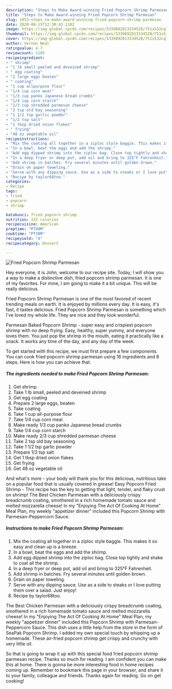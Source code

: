 ```yaml
---
description: "Steps to Make Award-winning Fried Popcorn Shrimp Parmesan"
title: "Steps to Make Award-winning Fried Popcorn Shrimp Parmesan"
slug: 2853-steps-to-make-award-winning-fried-popcorn-shrimp-parmesan
date: 2020-08-15T12:30:43.138Z
image: https://img-global.cpcdn.com/recipes/5339892013334528/751x532cq70/fried-popcorn-shrimp-parmesan-recipe-main-photo.jpg
thumbnail: https://img-global.cpcdn.com/recipes/5339892013334528/751x532cq70/fried-popcorn-shrimp-parmesan-recipe-main-photo.jpg
cover: https://img-global.cpcdn.com/recipes/5339892013334528/751x532cq70/fried-popcorn-shrimp-parmesan-recipe-main-photo.jpg
author: Vernon Neal
ratingvalue: 4.7
reviewcount: 1105
recipeingredient:
- " shrimp"
- "1 lb small peeled and deveined shrimp"
- " egg coating"
- "2 large eggs beaten"
- " coating"
- "1 cup allpurpose flour"
- "1/4 cup corn meal"
- "1/3 cup panko Japanese bread crumbs"
- "1/4 cup corn starch"
- "2/3 cup shredded parmesan cheese"
- "2 tsp old bay seasoning"
- "1 1/2 tsp garlic powder"
- "1/2 tsp salt"
- "1 tbsp dried onion flakes"
- " frying"
- "48 oz vegetable oil"
recipeinstructions:
- "Mix the coating all together in a ziploc style baggie. This makes it so easy and clean up is a breeze."
- "In a bowl, beat the eggs and add the shrimp."
- "Add egg dipped shrimp into the ziploc bag. Close top tightly and shake to coat all the shrimp."
- "In a deep fryer or deep pot, add oil and bring to 325°F Fahrenheit."
- "Add shrimp in batches. Fry several minutes until golden brown."
- "Drain on paper toweling."
- "Serve with any dipping sauce. Use as a side to steaks or I love putting them over a salad. Just enjoy!"
- "Recipe by taylor68too."
categories:
- Recipe
tags:
- fried
- popcorn
- shrimp

katakunci: fried popcorn shrimp 
nutrition: 152 calories
recipecuisine: American
preptime: "PT40M"
cooktime: "PT30M"
recipeyield: "4"
recipecategory: Dessert

---
```



![Fried Popcorn Shrimp Parmesan](https://img-global.cpcdn.com/recipes/5339892013334528/751x532cq70/fried-popcorn-shrimp-parmesan-recipe-main-photo.jpg)

Hey everyone, it is John, welcome to our recipe site. Today, I will show you a way to make a distinctive dish, fried popcorn shrimp parmesan. It is one of my favorites. For mine, I am going to make it a bit unique. This will be really delicious.

Fried Popcorn Shrimp Parmesan is one of the most favored of recent trending meals on earth. It is enjoyed by millions every day. It is easy, it's fast, it tastes delicious. Fried Popcorn Shrimp Parmesan is something which I've loved my whole life. They are nice and they look wonderful.

Parmesan Baked Popcorn Shrimp - super easy and crispiest popcorn shrimp with no deep frying. Easy, healthy, super yummy, and everyone loves them. You just pop the shrimp in the mouth, eating it practically like a snack. It works any time of the day, and any day of the week.


To get started with this recipe, we must first prepare a few components. You can cook fried popcorn shrimp parmesan using 16 ingredients and 8 steps. Here is how you can achieve that.

<!--inarticleads1-->

##### The ingredients needed to make Fried Popcorn Shrimp Parmesan:

1. Get  shrimp
1. Take 1 lb small, peeled and deveined shrimp
1. Get  egg coating
1. Prepare 2 large eggs, beaten
1. Take  coating
1. Take 1 cup all-purpose flour
1. Take 1/4 cup corn meal
1. Make ready 1/3 cup panko Japanese bread crumbs
1. Take 1/4 cup corn starch
1. Make ready 2/3 cup shredded parmesan cheese
1. Take 2 tsp old bay seasoning
1. Take 1 1/2 tsp garlic powder
1. Prepare 1/2 tsp salt
1. Get 1 tbsp dried onion flakes
1. Get  frying
1. Get 48 oz vegetable oil


And what&#39;s more - your body will thank you for this delicious, nutritious take on a popular food that is usually covered in grease! Easy Popcorn Fried Shrimp - This recipe has the key to getting that light, tender, and flaky crust on shrimp! The Best Chicken Parmesan with a deliciously crispy breadcrumb coating, smothered in a rich homemade tomato sauce and melted mozzarella cheese! In my &#34;Enjoying The Act Of Cooking At Home&#34; Meal Plan, my weekly &#34;appetizer dinner&#34; included this Popcorn Shrimp with Parmesan-Peppercorn Sauce. 

<!--inarticleads2-->

##### Instructions to make Fried Popcorn Shrimp Parmesan:

1. Mix the coating all together in a ziploc style baggie. This makes it so easy and clean up is a breeze.
1. In a bowl, beat the eggs and add the shrimp.
1. Add egg dipped shrimp into the ziploc bag. Close top tightly and shake to coat all the shrimp.
1. In a deep fryer or deep pot, add oil and bring to 325°F Fahrenheit.
1. Add shrimp in batches. Fry several minutes until golden brown.
1. Drain on paper toweling.
1. Serve with any dipping sauce. Use as a side to steaks or I love putting them over a salad. Just enjoy!
1. Recipe by taylor68too.


The Best Chicken Parmesan with a deliciously crispy breadcrumb coating, smothered in a rich homemade tomato sauce and melted mozzarella cheese! In my &#34;Enjoying The Act Of Cooking At Home&#34; Meal Plan, my weekly &#34;appetizer dinner&#34; included this Popcorn Shrimp with Parmesan-Peppercorn Sauce. This dish uses a little help from the store in the form of SeaPak Popcorn Shrimp. I added my own special touch by whipping up a homemade. These air-fried popcorn shrimp get crispy and crunchy with very little oil. 

So that is going to wrap it up with this special food fried popcorn shrimp parmesan recipe. Thanks so much for reading. I am confident you can make this at home. There is gonna be more interesting food in home recipes coming up. Remember to bookmark this page in your browser, and share it to your family, colleague and friends. Thanks again for reading. Go on get cooking!
